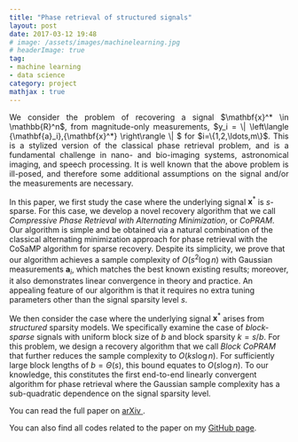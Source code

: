 ```yaml
---
title: "Phase retrieval of structured signals"
layout: post
date: 2017-03-12 19:48
# image: /assets/images/machinelearning.jpg
# headerImage: true
tag:
- machine learning
- data science
category: project
mathjax : true
---
```


<p style='text-align: justify;'>
We consider the problem of recovering a signal $\mathbf{x}^* \in \mathbb{R}^n$, from magnitude-only measurements, $y_i = \| \left\langle {\mathbf{a}_i},{\mathbf{x}^*} \right\rangle \| $ for $i=\{1,2,\ldots,m\}$. This is a stylized version of the classical phase retrieval problem, and is a fundamental challenge in nano- and bio-imaging systems, astronomical imaging, and speech processing. It is well known that the above problem is ill-posed, and therefore some additional assumptions on the signal and/or the measurements are necessary.

In this paper, we first study the case where the underlying signal $\mathbf{x}^*$ is $s$-sparse. For this case, we develop a novel recovery algorithm that we call _Compressive Phase Retrieval with Alternating Minimization_, or _CoPRAM_. Our algorithm is simple and be obtained via a natural combination of the classical alternating minimization approach for phase retrieval with the CoSaMP algorithm for sparse recovery. Despite its simplicity, we prove that our algorithm achieves a sample complexity of $O(s^2 \log n)$ with Gaussian measurements $\mathbf{a}_i$, which matches the best known existing results; moreover, it also demonstrates linear convergence in theory and practice. An appealing feature of our algorithm is that it requires no extra tuning parameters other than the signal sparsity level $s$.

We then consider the case where the underlying signal $\mathbf{x}^*$ arises from _structured_ sparsity models. We specifically examine the case of _block-sparse_ signals with uniform block size of $b$ and block sparsity $k=s/b$. For this problem, we design a recovery algorithm that we call _Block CoPRAM_ that further reduces the sample complexity to $O(ks \log n)$. For sufficiently large block lengths of $b=\Theta(s)$, this bound equates to $O(s \log n)$. To our knowledge, this constitutes the first end-to-end linearly convergent algorithm for phase retrieval where the Gaussian sample complexity has a sub-quadratic dependence on the signal sparsity level. </p>

You can read the full paper on <a target="_blank" href='https://arxiv.org/abs/1705.06412'> arXiv </a>.

You can also find all codes related to the paper on my <a target="_blank" href='https://github.com/GauriJagatap/model-copram'> GitHub page</a>.